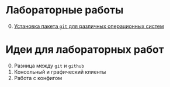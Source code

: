 # Лабораторные работы
0. [Установка пакета `git` для различных операционных систем](01-git-installation.md)
# Идеи для лабораторных работ
0. Разница между `git` и `github`
1. Консольный и графический клиенты
2. Работа с конфигом